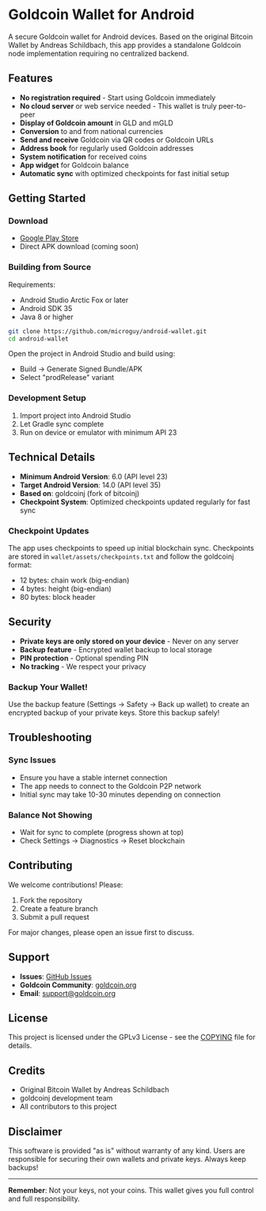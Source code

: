 # Goldcoin Wallet for Android

A secure Goldcoin wallet for Android devices. Based on the original Bitcoin Wallet by Andreas Schildbach, this app provides a standalone Goldcoin node implementation requiring no centralized backend.

## Features

- **No registration required** - Start using Goldcoin immediately
- **No cloud server** or web service needed - This wallet is truly peer-to-peer
- **Display of Goldcoin amount** in GLD and mGLD
- **Conversion** to and from national currencies
- **Send and receive** Goldcoin via QR codes or Goldcoin URLs
- **Address book** for regularly used Goldcoin addresses
- **System notification** for received coins
- **App widget** for Goldcoin balance
- **Automatic sync** with optimized checkpoints for fast initial setup

## Getting Started

### Download
- [Google Play Store](https://play.google.com/store/apps/details?id=com.goldcoin.wallet)
- Direct APK download (coming soon)

### Building from Source

Requirements:
- Android Studio Arctic Fox or later
- Android SDK 35
- Java 8 or higher

```bash
git clone https://github.com/microguy/android-wallet.git
cd android-wallet
```

Open the project in Android Studio and build using:
- Build → Generate Signed Bundle/APK
- Select "prodRelease" variant

### Development Setup

1. Import project into Android Studio
2. Let Gradle sync complete
3. Run on device or emulator with minimum API 23

## Technical Details

- **Minimum Android Version**: 6.0 (API level 23)
- **Target Android Version**: 14.0 (API level 35)
- **Based on**: goldcoinj (fork of bitcoinj)
- **Checkpoint System**: Optimized checkpoints updated regularly for fast sync

### Checkpoint Updates

The app uses checkpoints to speed up initial blockchain sync. Checkpoints are stored in `wallet/assets/checkpoints.txt` and follow the goldcoinj format:
- 12 bytes: chain work (big-endian)
- 4 bytes: height (big-endian)
- 80 bytes: block header

## Security

- **Private keys are only stored on your device** - Never on any server
- **Backup feature** - Encrypted wallet backup to local storage
- **PIN protection** - Optional spending PIN
- **No tracking** - We respect your privacy

### Backup Your Wallet!

Use the backup feature (Settings → Safety → Back up wallet) to create an encrypted backup of your private keys. Store this backup safely!

## Troubleshooting

### Sync Issues
- Ensure you have a stable internet connection
- The app needs to connect to the Goldcoin P2P network
- Initial sync may take 10-30 minutes depending on connection

### Balance Not Showing
- Wait for sync to complete (progress shown at top)
- Check Settings → Diagnostics → Reset blockchain

## Contributing

We welcome contributions! Please:
1. Fork the repository
2. Create a feature branch
3. Submit a pull request

For major changes, please open an issue first to discuss.

## Support

- **Issues**: [GitHub Issues](https://github.com/microguy/android-wallet/issues)
- **Goldcoin Community**: [goldcoin.org](https://goldcoin.org)
- **Email**: support@goldcoin.org

## License

This project is licensed under the GPLv3 License - see the [COPYING](COPYING) file for details.

## Credits

- Original Bitcoin Wallet by Andreas Schildbach
- goldcoinj development team
- All contributors to this project

## Disclaimer

This software is provided "as is" without warranty of any kind. Users are responsible for securing their own wallets and private keys. Always keep backups!

---

**Remember**: Not your keys, not your coins. This wallet gives you full control and full responsibility.